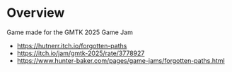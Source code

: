 # Overview
Game made for the GMTK 2025 Game Jam


- https://hutnerr.itch.io/forgotten-paths
- https://itch.io/jam/gmtk-2025/rate/3778927
- https://www.hunter-baker.com/pages/game-jams/forgotten-paths.html
